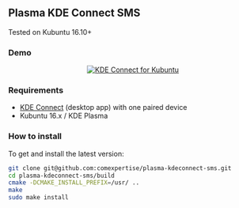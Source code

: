 ## Plasma KDE Connect SMS

Tested on Kubuntu 16.10+

### Demo
<div align="center">
  <a href="https://youtu.be/DCGK2X_62-Y"><img src="https://img.youtube.com/vi/DCGK2X_62-Y/0.jpg" alt="KDE Connect for Kubuntu"></a>
</div>


### Requirements
* [KDE Connect](https://github.com/KDE/kdeconnect-kde) (desktop app) with one paired device
* Kubuntu 16.x / KDE Plasma

### How to install
To get and install the latest version:

```bash
git clone git@github.com:comexpertise/plasma-kdeconnect-sms.git
cd plasma-kdeconnect-sms/build
cmake -DCMAKE_INSTALL_PREFIX=/usr/ ..
make
sudo make install
```
 
